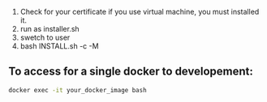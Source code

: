 1. Check for your certificate if you use virtual machine, you must installed it.
2. run as installer.sh
3. swetch to user 
4. bash INSTALL.sh -c -M

## To access for a single docker to developement:
```bash
docker exec -it your_docker_image bash
```
